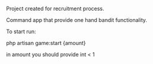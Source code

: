 Project created for recruitment process. 

Command app that provide one hand bandit functionality.

To start run:

php artisan game:start {amount}

in amount you should provide int < 1